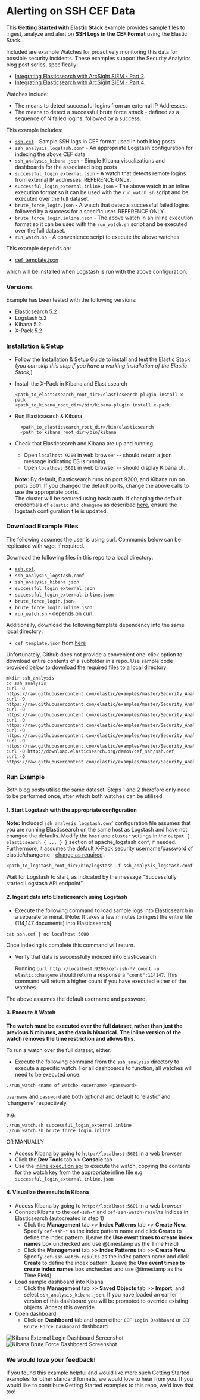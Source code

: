 # Alerting on SSH CEF Data

This **Getting Started with Elastic Stack** example provides sample files to ingest, analyze and alert on **SSH Logs in the CEF Format** using the Elastic Stack. 

Included are example Watches for proactively monitoring this data for possible security incidents.  These examples support the Security Analytics blog post series, specifically:
 
* [Integrating Elasticsearch with ArcSight SIEM - Part 2](https://elastic.co/blog/integrating-elasticsearch-with-arcsight-siem-part-2).
* [Integrating Elasticsearch with ArcSight SIEM - Part 4](https://elastic.co/blog/integrating-elasticsearch-with-arcsight-siem-part-4).  

Watches include:

* The means to detect successful logins from an external IP Addresses.
* The means to detect a successful brute force attack - defined as a sequence of N failed logins, followed by a success.

This example includes:

- [`ssh.cef`](http://download.elasticsearch.org/demos/cef_ssh/ssh.cef) - Sample SSH logs in CEF format used in both blog posts.
- `ssh_analysis_logstash.conf` - An appropriate Logstash configuration for indexing the above CEF data
- `ssh_analysis_kibana.json` - Simple Kibana visualizations and dashboards for the associated blog posts
- `successful_login_external.json` -  A watch that detects remote logins from external IP addresses. REFERENCE ONLY. 
- `successful_login_external.inline.json` - The above watch in an inline execution format so it can be used with the `run_watch.sh` script and be executed over the full dataset.
- `brute_force_login.json` -  A watch that detects successful failed logins followed by a success for a specific user. REFERENCE ONLY. 
- `brute_force_login.inline.json` - The above watch in an inline execution format so it can be used with the `run_watch.sh` script and be executed over the full dataset.
- `run_watch.sh` - A convenience script to execute the above watches

This example depends on:

- [cef_template.json](https://github.com/elastic/examples/blob/master/Security_Analytics/cef_demo/logstash/pipeline/cef_template.json) 

which will be installed when Logstash is run with the above configuration.

### Versions

Example has been tested with the following versions:

- Elasticsearch 5.2
- Logstash 5.2
- Kibana 5.2
- X-Pack 5.2

### Installation & Setup

* Follow the [Installation & Setup Guide](https://github.com/elastic/examples/blob/master/Installation%20and%20Setup.md) to install and test the Elastic Stack (*you can skip this step if you have a working installation of the Elastic Stack,*)


* Install the X-Pack in Kibana and Elasticsearch 

  ```shell
  <path_to_elasticsearch_root_dir>/elasticsearch-plugin install x-pack
  <path_to_kibana_root_dir>/bin/kibana-plugin install x-pack
  ```

* Run Elasticsearch & Kibana
  ```shell
    <path_to_elasticsearch_root_dir>/bin/elasticsearch
    <path_to_kibana_root_dir>/bin/kibana
    ```

* Check that Elasticsearch and Kibana are up and running.
  - Open `localhost:9200` in web browser -- should return a json message indicating ES is running.
  - Open `localhost:5601` in web browser -- should display Kibana UI.

  **Note:** By default, Elasticsearch runs on port 9200, and Kibana run on ports 5601. If you changed the default ports, change the above calls to use the appropriate ports.  
  The cluster will be secured using basic auth. If changing the default credentials of `elastic` and `changeme` as described [here](https://www.elastic.co/guide/en/x-pack/current/security-getting-started.html), ensure the logstash configuration file is updated.

### Download Example Files

The following assumes the user is using curl. Commands below can be replicated with wget if required.

Download the following files in this repo to a local directory:

- [`ssh.cef`](http://download.elasticsearch.org/demos/cef_ssh/ssh.cef).  
- `ssh_analysis_logstash.conf`
- `ssh_analysis_kibana.json`
- `successful_login_external.json`
- `successful_login_external.inline.json`
- `brute_force_login.json`
- `brute_force_login.inline.json`
- `run_watch.sh` - depends on curl.

Additionally, download the following template dependency into the same local directory:

- `cef_template.json` from [here](https://github.com/elastic/examples/blob/master/Security_Analytics/cef_demo/logstash/pipeline/cef_template.json)

Unfortunately, Github does not provide a convenient one-click option to download entire contents of a subfolder in a repo. Use sample code provided below to download the required files to a local directory:

```shell
mkdir ssh_analysis
cd ssh_analysis
curl -O https://raw.githubusercontent.com/elastic/examples/master/Security_Analytics/ssh_analysis/ssh_analysis_logstash.conf
curl -O https://raw.githubusercontent.com/elastic/examples/master/Security_Analytics/ssh_analysis/successful_login_external.json
curl -O https://raw.githubusercontent.com/elastic/examples/master/Security_Analytics/ssh_analysis/successful_login_external.inline.json
curl -O https://raw.githubusercontent.com/elastic/examples/master/Security_Analytics/ssh_analysis/brute_force_login.json
curl -O https://raw.githubusercontent.com/elastic/examples/master/Security_Analytics/ssh_analysis/brute_force_login.inline.json
curl -O https://raw.githubusercontent.com/elastic/examples/master/Security_Analytics/ssh_analysis/ssh_analysis_kibana.json
curl -O http://download.elasticsearch.org/demos/cef_ssh/ssh.cef
curl -O https://raw.githubusercontent.com/elastic/examples/master/Security_Analytics/cef_demo/logstash/pipeline/cef_template.json
```


### Run Example

Both blog posts utilise the same dataset.  Steps 1 and 2 therefore only need to be performed once, after which both watches can be utilised.

#### 1. Start Logstash with the appropriate configuration

**Note:** Included `ssh_analysis_logstash.conf` configuration file assumes that you are running Elasticsearch on the same host as Logstash and have not changed the defaults. Modify the `host` and `cluster` settings in the `output { elasticsearch { ... } }`   section of apache_logstash.conf, if needed. 
Furthermore, it assumes the default X-Pack security username/password of elastic/changeme - [change as required](https://github.com/elastic/examples/blob/master/Security_Analytics/ssh_analysis/ssh_analysis_logstash.conf#L42-L43) .

```shell
<path_to_logstash_root_dir>/bin/logstash -f ssh_analysis_logstash.conf
```

Wait for Logstash to start, as indicated by the message "Successfully started Logstash API endpoint"

#### 2. Ingest data into Elasticsearch using Logstash

* Execute the following command to load sample logs into Elasticsearch in a separate terminal. [Note: It takes a few minutes to ingest the entire file (114,147 documents) into Elasticsearch]

```shell
cat ssh.cef | nc localhost 5000
```

Once indexing is complete this command will return.

* Verify that data is successfully indexed into Elasticsearch

  Running `curl http://localhost:9200/cef-ssh-*/_count -u elastic:changeme` should return a response a `"count":114147`.  This command will return a higher count if you have executed either of the watches.

The above assumes the default username and password.

#### 3. Execute A Watch

**The watch must be executed over the full dataset, rather than just the previous N minutes, as the data is historical.**
**The inline version of the watch removes the time restriction and allows this.**

To run a watch over the full dataset, either:

* Execute the following command from the `ssh_analysis` directory to execute a specific watch.  For all dashboards to function, all watches will need to be executed once.

```shell
./run_watch <name of watch> <username> <password>
```

`username` and `password` are both optional and default to 'elastic' and 'changeme' respectively.

e.g.

```shell
./run_watch.sh successful_login_external.inline
./run_watch.sh brute_force_login.inline
```


OR MANUALLY

* Access Kibana by going to `http://localhost:5601` in a web browser
* Click the **Dev Tools** tab >> **Console** tab
* Use the [inline execution api](https://www.elastic.co/guide/en/x-pack/5.2/watcher-api-execute-watch.html#watcher-api-execute-inline-watch) to execute the watch, copying the contents for the watch key from the appropriate inline file e.g. `successful_login_external.inline.json`

#### 4. Visualize the results in Kibana

* Access Kibana by going to `http://localhost:5601` in a web browser
* Connect Kibana to the `cef-ssh-*` and `cef-ssh-watch-results` indices in Elasticsearch (autocreated in step 1)
    * Click the **Management** tab >> **Index Patterns** tab >> **Create New**. Specify `cef-ssh-*` as the index pattern name and click **Create** to define the index pattern. (Leave the **Use event times to create index names** box unchecked and use @timestamp as the Time Field)
    * Click the **Management** tab >> **Index Patterns** tab >> **Create New**. Specify `cef-ssh-watch-results` as the index pattern name and click **Create** to define the index pattern. (Leave the **Use event times to create index names** box unchecked and use @timestamp as the Time Field)
* Load sample dashboard into Kibana
    * Click the **Management** tab >> **Saved Objects** tab >> **Import**, and select `ssh_analysis_kibana.json`. If you have loaded an earlier version of this dashboard you will be promoted to override existing objects. Accept this override.
* Open dashboard
    * Click on **Dashboard** tab and open either `CEF Login Dashboard` or `CEF Brute Force Dashboard` dashboard

![Kibana External Login Dashboard Screenshot](https://cloud.githubusercontent.com/assets/12695796/24197080/168a40fc-0ef8-11e7-9c32-3182dd23c76c.png)
![Kibana Brute Force Dashboard Screenshot](https://cloud.githubusercontent.com/assets/12695796/24197092/1eb5f82a-0ef8-11e7-9cdf-6c55e144f9b5.png)

### We would love your feedback!
If you found this example helpful and would like more such Getting Started examples for other standard formats, we would love to hear from you. If you would like to contribute Getting Started examples to this repo, we'd love that too!
